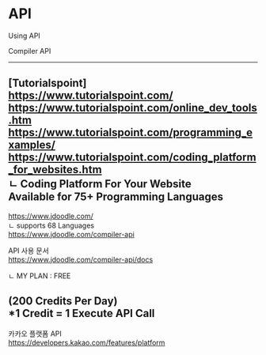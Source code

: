 # API
Using API

Compiler API<br>

--------------------------------------
[Tutorialspoint] <br>
https://www.tutorialspoint.com/ <br>
https://www.tutorialspoint.com/online_dev_tools.htm <br> 
https://www.tutorialspoint.com/programming_examples/ <br>
https://www.tutorialspoint.com/coding_platform_for_websites.htm <br>
ㄴ Coding Platform For Your Website <br>
Available for 75+ Programming Languages <br>
--------------------------------------
https://www.jdoodle.com/ <br>
ㄴ supports 68 Languages <br>
https://www.jdoodle.com/compiler-api <br>

API 사용 문서 <br>
https://www.jdoodle.com/compiler-api/docs <br>

ㄴ MY PLAN : FREE <br>

(200 Credits Per Day) <br>
*1 Credit = 1 Execute API Call
--------------------------------------

카카오 플랫폼 API <br>
https://developers.kakao.com/features/platform
